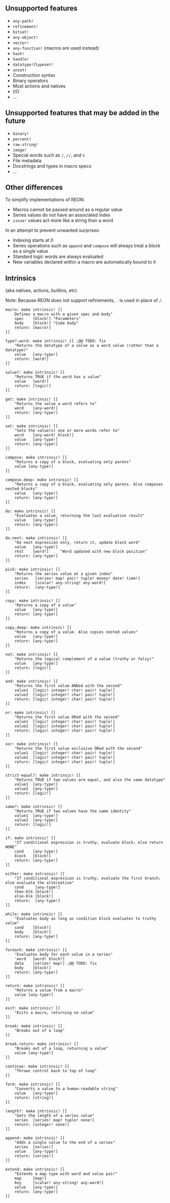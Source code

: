 ## Unsupported features

- `any-path!`
- `refinement!`
- `bitset!`
- `any-object!`
- `vector!`
- `any-function!` (macros are used instead)
- `hash!`
- `handle!`
- `datatype!`/`typeset!`
- `unset!`
- Construction syntax
- Binary operators
- Most actions and natives
- I/O
- ...


## Unsupported features that may be added in the future

- `binary!`
- `percent!`
- `raw-string!`
- `image!`
- Special words such as `/`, `//`, and `%`
- File metadata
- Docstrings and types in macro specs
- ...


## Other differences

To simplify implementations of REON:
- Macros cannot be passed around as a regular value
- Series values do not have an associated index
- `issue!` values act more like a string than a word

In an attempt to prevent unwanted surprises:
- Indexing starts at 0
- Series operations such as `append` and `compose` will always treat a block as a single value
- Standard logic words are always evaluated
- New variables declared within a macro are automatically bound to it


## Intrinsics
(aka natives, actions, builtins, etc)

Note: Because REON does not support refinements, `.` is used in place of `/`.

```red
macro: make intrinsic! [[
	Defines a macro with a given spec and body"
	spec    [block!] "Parameters"
	body    [block!] "Code body"
	return: [macro!]
]]

type?.word: make intrinsic! [[ ;@@ TODO: fix
	"Returns the datatype of a value as a word value (rather than a datatype)"
	value   [any-type!]
	return: [word!]
]]

value?: make intrinsic! [[
	"Returns TRUE if the word has a value"
	value   [word!]
	return: [logic!]
]]

get: make intrinsic! [[
	"Returns the value a word refers to"
	word    [any-word!]
	return: [any-type!]
]]

set: make intrinsic! [[
	"Sets the value(s) one or more words refer to"
	word    [any-word! block!]
	value   [any-type!]
	return: [any-type!]
]]

compose: make intrinsic! [[
	"Returns a copy of a block, evaluating only parens"
	value [any-type!]
]]

compose.deep: make intrinsic! [[
	"Returns a copy of a block, evaluating only parens. Also composes nested blocks"
	value   [any-type!]
	return: [any-type!]
]]

do: make intrinsic! [[
	"Evaluates a value, returning the last evaluation result"
	value   [any-type!]
	return: [any-type!]
]]

do.next: make intrinsic! [[
	"Do next expression only, return it, update block word"
	value   [any-type!]
	rest    [word!]     "Word updated with new block position"
	return: [any-type!]
]]

pick: make intrinsic! [[
	"Returns the series value at a given index"
	series	 [series! map! pair! tuple! money! date! time!]
	index 	 [scalar! any-string! any-word!]
	return:  [any-type!]
]]

copy: make intrinsic! [[
	"Returns a copy of a value"
	value   [any-type!]
	return: [any-type!]
]]

copy.deep: make intrinsic! [[
	"Returns a copy of a value. Also copies nested values"
	value   [any-type!]
	return: [any-type!]
]]

not: make intrinsic! [[
	"Returns the logical complement of a value (truthy or falsy)"
	value   [any-type!]
	return: [logic!]
]]

and: make intrinsic! [[
	"Returns the first value ANDed with the second"
	value1	[logic! integer! char! pair! tuple!]
	value2	[logic! integer! char! pair! tuple!]
	return:	[logic! integer! char! pair! tuple!]
]]

or: make intrinsic! [[
	"Returns the first value ORed with the second"
	value1	[logic! integer! char! pair! tuple!]
	value2	[logic! integer! char! pair! tuple!]
	return:	[logic! integer! char! pair! tuple!]
]]

xor: make intrinsic! [[
	"Returns the first value exclusive ORed with the second"
	value1	[logic! integer! char! pair! tuple!]
	value2	[logic! integer! char! pair! tuple!]
	return:	[logic! integer! char! pair! tuple!]
]]

strict-equal?: make intrinsic! [[
	"Returns TRUE if two values are equal, and also the same datatype"
	value1  [any-type!]
	value2  [any-type!]
	return: [logic!]
]]

same?: make intrinsic! [[
	"Returns TRUE if two values have the same identity"
	value1  [any-type!]
	value2  [any-type!]
	return: [logic!]
]]

if: make intrinsic! [[
	"If conditional expression is truthy, evaluate block; else return NONE"
	cond    [any-type!]
	block   [block!]
	return: [any-type!]
]]

either: make intrinsic! [[
	"If conditional expression is truthy, evaluate the first branch; else evaluate the alternative"
	cond     [any-type!]
	then-blk [block!]
	else-blk [block!]
	return:  [any-type!]
]]

while: make intrinsic! [[
	"Evaluates body as long as condition block evaluates to truthy value"
	cond    [block!]
	body    [block!]
	return: [any-type!]
]]

foreach: make intrinsic! [[
	"Evaluates body for each value in a series"
	'word   [word! block!]
	data    [series! map!] ;@@ TODO: fix
	body    [block!]
	return: [any-type!]
]]

return: make intrinsic! [[
	"Returns a value from a macro"
	value [any-type!]
]]

exit: make intrinsic! [[
	"Exits a macro, returning no value"
]]

break: make intrinsic! [[
	"Breaks out of a loop"
]]

break.return: make intrinsic! [[
	"Breaks out of a loop, returning a value"
	value [any-type!]
]]

continue: make intrinsic! [[
	"Throws control back to top of loop"
]]

form: make intrinsic! [[
	"Converts a value to a human-readable string"
	value   [any-type!]
	return: [string!]
]]

length?: make intrinsic! [[
	"Gets the length of a series value"
	series  [series! map! tuple! none!]
	return: [integer! none!]
]]

append: make intrinsic! [[
	"Adds a single value to the end of a series"
	series  [series!]
	value   [any-type!]
	return: [series!]
]]

extend: make intrinsic! [[
	"Extends a map type with word and value pair"
	map     [map!]
	key     [scalar! any-string! any-word!]
	value   [any-type!]
	return: [any-type!]
]]
```
